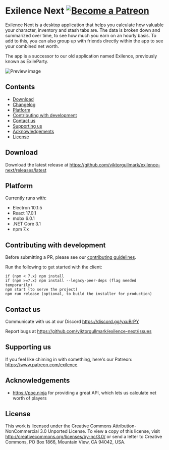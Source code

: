 Exilence Next
[![Become a Patreon](https://img.shields.io/badge/patreon-%F0%9F%8E%AF-orange.svg)](https://www.patreon.com/exilence)
===
Exilence Next is a desktop application that helps you calculate how valuable your character, inventory and stash tabs are. The data is broken down and summarized over time, to see how much you earn on an hourly basis. To add to this, you can also group up with friends directly within the app to see your combined net worth.

The app is a successor to our old application named Exilence, previously known as ExileParty.

![Preview image](https://i.imgur.com/RftNTac.png)

## Contents

- [Download](#download)
- [Changelog](https://github.com/viktorgullmark/exilence-next/blob/master/CHANGELOG.md)
- [Platform](#platform)
- [Contributing with development](#contributing-with-development)
- [Contact us](#contact-us)
- [Supporting us](#supporting-us)
- [Acknowledgements](#acknowledgements)
- [License](#license)

## Download

Download the latest release at https://github.com/viktorgullmark/exilence-next/releases/latest

## Platform

Currently runs with:

- Electron 10.1.5
- React 17.0.1
- mobx 6.0.1
- .NET Core 3.1
- npm 7.x

## Contributing with development

Before submitting a PR, please see our [contributing guidelines](https://github.com/viktorgullmark/exilence-next/blob/master/CONTRIBUTING.md).

Run the following to get started with the client:

```
if (npm < 7.x) npm install
if (npm >=7.x) npm install --legacy-peer-deps (flag needed temporarily)
npm start (to serve the project)
npm run release (optional, to build the installer for production)
```

## Contact us

Communicate with us at our Discord https://discord.gg/yxuBrPY

Report bugs at https://github.com/viktorgullmark/exilence-next/issues

## Supporting us

If you feel like chiming in with something, here's our Patreon: https://www.patreon.com/exilence

## Acknowledgements

- https://poe.ninja for providing a great API, which lets us calculate net worth of players

## License

This work is licensed under the Creative Commons Attribution-NonCommercial 3.0 Unported License. To view a copy of this license, visit http://creativecommons.org/licenses/by-nc/3.0/ or send a letter to Creative Commons, PO Box 1866, Mountain View, CA 94042, USA.
